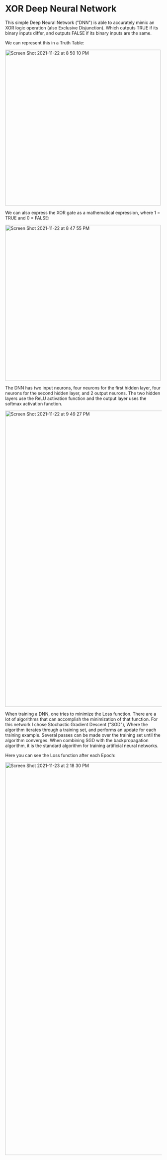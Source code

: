 # XOR Deep Neural Network


This simple Deep Neural Network ("DNN") is able to accurately mimic an XOR logic operation (also Exclusive Disjunction). Which outputs TRUE if its binary
inputs differ, and outputs FALSE if its binary inputs are the same. 

We can represent this in a Truth Table: 

<img width="500" alt="Screen Shot 2021-11-22 at 8 50 10 PM" src="https://user-images.githubusercontent.com/69181932/142967396-76c37280-0b3f-4b7b-afb8-6e887dd6ec62.png">

We can also express the XOR gate as a mathematical expression, where 1 = TRUE and 0 = FALSE:

<img width="500" alt="Screen Shot 2021-11-22 at 8 47 55 PM" src="https://user-images.githubusercontent.com/69181932/142967531-fe1644df-2be0-4697-ab89-9d376788cdf2.png">


The DNN has two input neurons, four neurons for the first hidden layer, four neurons for the second hidden layer, and 2 output neurons. 
The two hidden layers use the ReLU activation function and the output layer uses the softmax activation function.

<img width="950" alt="Screen Shot 2021-11-22 at 9 49 27 PM" src="https://user-images.githubusercontent.com/69181932/142968989-86557c56-00b1-4d73-b241-adb937ae5ee1.png">


When training a DNN, one tries to minimize the Loss function. There are a lot of algorithms that can accomplish the minimization of that function. 
For this network I chose Stochastic Gradient Descent ("SGD"), Where the algorithm iterates through a training set, and performs an update for each 
training example. Several passes can be made over the training set until the algorithm converges. When combining SGD with the backpropagation algorithm, 
it is the standard algorithm for training artificial neural networks.

Here you can see the Loss function after each Epoch:

<img width="1260" alt="Screen Shot 2021-11-23 at 2 18 30 PM" src="https://user-images.githubusercontent.com/69181932/143097697-228864e0-7027-4993-bcf2-d5647777475f.png">



